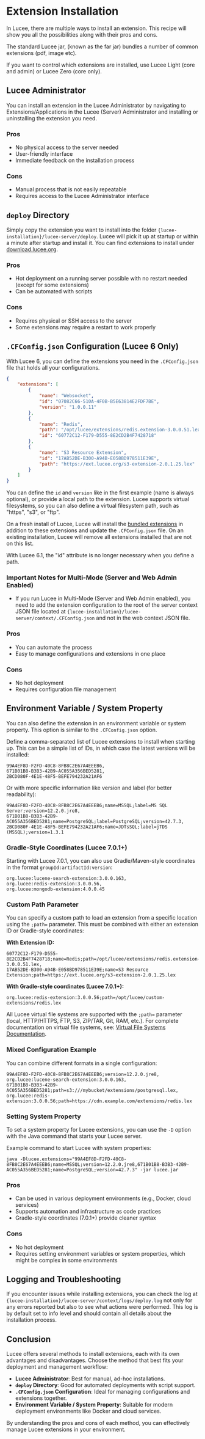 <!--
{
  "title": "Extension Installation",
  "id": "extension-installation",
  "since": "6.1",
  "description": "A comprehensive guide on how to install extensions in Lucee.",
  "keywords": [
    "extension",
    "install",
    "lucee administrator",
    "deploy directory",
    "CFConfig.json",
    "environment variable",
    "system property",
    "hot deployment",
    "automation"
  ],
  "categories": [
    "extensions"
  ]
}
-->

# Extension Installation

In Lucee, there are multiple ways to install an extension. This recipe will show you all the possibilities along with their pros and cons.

The standard Lucee jar, (known as the far jar) bundles a number of common extensions (pdf, image etc).

If you want to control which extensions are installed, use Lucee Light (core and admin) or Lucee Zero (core only).

## Lucee Administrator

You can install an extension in the Lucee Administrator by navigating to Extensions/Applications in the Lucee (Server) Administrator and installing or uninstalling the extension you need.

### Pros

- No physical access to the server needed
- User-friendly interface
- Immediate feedback on the installation process

### Cons

- Manual process that is not easily repeatable
- Requires access to the Lucee Administrator interface

## `deploy` Directory

Simply copy the extension you want to install into the folder `{lucee-installation}/lucee-server/deploy`. Lucee will pick it up at startup or within a minute after startup and install it. You can find extensions to install under [download.lucee.org](https://download.lucee.org).

### Pros

- Hot deployment on a running server possible with no restart needed (except for some extensions)
- Can be automated with scripts

### Cons

- Requires physical or SSH access to the server
- Some extensions may require a restart to work properly

## `.CFConfig.json` Configuration (Lucee 6 Only)

With Lucee 6, you can define the extensions you need in the `.CFConfig.json` file that holds all your configurations.

```json
{
    "extensions": [
        {
            "name": "Websocket",
            "id": "07082C66-510A-4F0B-B5E63814E2FDF7BE",
            "version": "1.0.0.11"
        },
        {
            "name": "Redis",
            "path": "/opt/lucee/extensions/redis.extension-3.0.0.51.lex",
            "id": "60772C12-F179-D555-8E2CD2B4F7428718"
        },
        {
            "name": "S3 Resource Extension",
            "id": "17AB52DE-B300-A94B-E058BD978511E39E",
            "path": "https://ext.lucee.org/s3-extension-2.0.1.25.lex"
        }
    ]
}
```

You can define the `id` and `version` like in the first example (name is always optional), or provide a local path to the extension. Lucee supports virtual filesystems, so you can also define a virtual filesystem path, such as "https", "s3", or "ftp".

On a fresh install of Lucee, Lucee will install the [bundled extensions](https://github.com/lucee/Lucee/blob/6.1/core/src/main/java/META-INF/MANIFEST.MF#L364) in addition to these extensions and update the `.CFConfig.json` file. On an existing installation, Lucee will remove all extensions installed that are not on this list.

With Lucee 6.1, the "id" attribute is no longer necessary when you define a path.

### Important Notes for Multi-Mode (Server and Web Admin Enabled)

- If you run Lucee in Multi-Mode (Server and Web Admin enabled), you need to add the extension configuration to the root of the server context JSON file located at `{lucee-installation}/lucee-server/context/.CFConfig.json` and not in the web context JSON file.

### Pros

- You can automate the process
- Easy to manage configurations and extensions in one place

### Cons

- No hot deployment
- Requires configuration file management

## Environment Variable / System Property

You can also define the extension in an environment variable or system property. This option is similar to the `.CFConfig.json` option.

Define a comma-separated list of Lucee extensions to install when starting up. This can be a simple list of IDs, in which case the latest versions will be installed:

```plaintext
99A4EF8D-F2FD-40C8-8FB8C2E67A4EEEB6,
671B01B8-B3B3-42B9-AC055A356BED5281,
2BCD080F-4E1E-48F5-BEFE794232A21AF6
```

Or with more specific information like version and label (for better readability):

```plaintext
99A4EF8D-F2FD-40C8-8FB8C2E67A4EEEB6;name=MSSQL;label=MS SQL Server;version=12.2.0.jre8,
671B01B8-B3B3-42B9-AC055A356BED5281;name=PostgreSQL;label=PostgreSQL;version=42.7.3,
2BCD080F-4E1E-48F5-BEFE794232A21AF6;name=JDTsSQL;label=jTDS (MSSQL);version=1.3.1
```

### Gradle-Style Coordinates (Lucee 7.0.1+)

Starting with Lucee 7.0.1, you can also use Gradle/Maven-style coordinates in the format `groupId:artifactId:version`:

```plaintext
org.lucee:lucene-search-extension:3.0.0.163,
org.lucee:redis-extension:3.0.0.56,
org.lucee:mongodb-extension:4.0.0.45
```

### Custom Path Parameter

You can specify a custom path to load an extension from a specific location using the `;path=` parameter. This must be combined with either an extension ID or Gradle-style coordinates:

**With Extension ID:**
```plaintext
60772C12-F179-D555-8E2CD2B4F7428718;name=Redis;path=/opt/lucee/extensions/redis.extension-3.0.0.51.lex,
17AB52DE-B300-A94B-E058BD978511E39E;name=S3 Resource Extension;path=https://ext.lucee.org/s3-extension-2.0.1.25.lex
```

**With Gradle-style coordinates (Lucee 7.0.1+):**
```plaintext
org.lucee:redis-extension:3.0.0.56;path=/opt/lucee/custom-extensions/redis.lex
```

All Lucee virtual file systems are supported with the `;path=` parameter (local, HTTP/HTTPS, FTP, S3, ZIP/TAR, Git, RAM, etc.). For complete documentation on virtual file systems, see: [Virtual File Systems Documentation](https://github.com/lucee/lucee-docs/blob/master/docs/recipes/virtual-file-system.md).

### Mixed Configuration Example

You can combine different formats in a single configuration:

```plaintext
99A4EF8D-F2FD-40C8-8FB8C2E67A4EEEB6;version=12.2.0.jre8,
org.lucee:lucene-search-extension:3.0.0.163,
671B01B8-B3B3-42B9-AC055A356BED5281;path=s3:///mybucket/extensions/postgresql.lex,
org.lucee:redis-extension:3.0.0.56;path=https://cdn.example.com/extensions/redis.lex
```

### Setting System Property

To set a system property for Lucee extensions, you can use the `-D` option with the Java command that starts your Lucee server.

Example command to start Lucee with system properties:

```plaintext
java -Dlucee.extensions="99A4EF8D-F2FD-40C8-8FB8C2E67A4EEEB6;name=MSSQL;version=12.2.0.jre8,671B01B8-B3B3-42B9-AC055A356BED5281;name=PostgreSQL;version=42.7.3" -jar lucee.jar
```

### Pros

- Can be used in various deployment environments (e.g., Docker, cloud services)
- Supports automation and infrastructure as code practices
- Gradle-style coordinates (7.0.1+) provide cleaner syntax

### Cons

- No hot deployment
- Requires setting environment variables or system properties, which might be complex in some environments

## Logging and Troubleshooting

If you encounter issues while installing extensions, you can check the log at `{lucee-installation}/lucee-server/context/logs/deploy.log` not only for any errors reported but also to see what actions were performed. This log is by default set to info level and should contain all details about the installation process.

## Conclusion

Lucee offers several methods to install extensions, each with its own advantages and disadvantages. Choose the method that best fits your deployment and management workflow:

- **Lucee Administrator**: Best for manual, ad-hoc installations.
- **`deploy` Directory**: Good for automated deployments with script support.
- **`.CFConfig.json` Configuration**: Ideal for managing configurations and extensions together.
- **Environment Variable / System Property**: Suitable for modern deployment environments like Docker and cloud services.

By understanding the pros and cons of each method, you can effectively manage Lucee extensions in your environment.